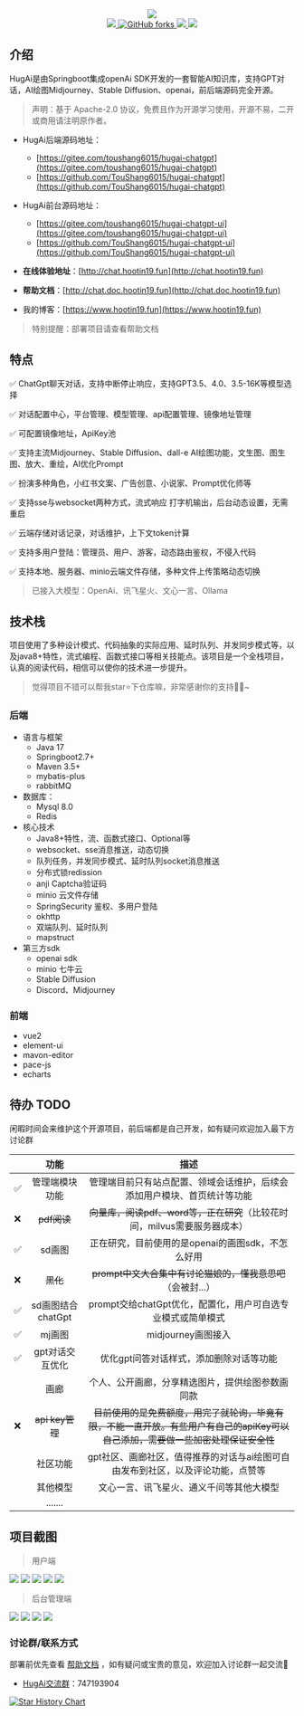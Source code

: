 <div align="center">
    <a href="http://chat.hootin19.fun/"><img src="http://chat.static.hootin19.fun/hugai-doc/HugAiLogo1-icon.png"/></a>
</div>

<div align="center">
    <a href="https://github.com/TouShang6015/Hugai-chatgpt/stargazers">
        <img src="https://img.shields.io/github/stars/TouShang6015/Hugai-chatgpt.svg" />
    </a>
    <a href="http://chat.hootin19.fun" target="_blank">
        <img alt="GitHub forks" src="https://img.shields.io/github/forks/TouShang6015/Hugai-chatgpt?color=eb6ea5">
    </a>
    <a href="http://chat.hootin19.fun" target="_blank">
        <img src="https://img.shields.io/badge/HugAi-ChatGpt-blue.svg">
    </a>
    <a href="http://chat.hootin19.fun" target="_blank">
        <img src="https://img.shields.io/github/license/TouShang6015/Hugai-chatgpt" />
    </a>
</div>


## 介绍

HugAi是由Springboot集成openAi SDK开发的一套智能AI知识库，支持GPT对话，AI绘图Midjourney、Stable Diffusion、openai，前后端源码完全开源。

> 声明：基于 Apache-2.0 协议，免费且作为开源学习使用，开源不易，二开或商用请注明原作者。

- HugAi后端源码地址：
  - [https://gitee.com/toushang6015/hugai-chatgpt](https://gitee.com/toushang6015/hugai-chatgpt)
  - [https://github.com/TouShang6015/hugai-chatgpt](https://github.com/TouShang6015/hugai-chatgpt)

- HugAi前台源码地址：
  - [https://gitee.com/toushang6015/hugai-chatgpt-ui](https://gitee.com/toushang6015/hugai-chatgpt-ui)
  - [https://github.com/TouShang6015/hugai-chatgpt-ui](https://github.com/TouShang6015/hugai-chatgpt-ui)

- **在线体验地址**：[http://chat.hootin19.fun](http://chat.hootin19.fun)
- **帮助文档**：[http://chat.doc.hootin19.fun](http://chat.doc.hootin19.fun)
- 我的博客：[https://www.hootin19.fun](https://www.hootin19.fun)

> 特别提醒：部署项目请查看帮助文档

## 特点

✅	ChatGpt聊天对话，支持中断停止响应，支持GPT3.5、4.0、3.5-16K等模型选择

✅	对话配置中心，平台管理、模型管理、api配置管理、镜像地址管理

✅	可配置镜像地址，ApiKey池

✅	支持主流Midjourney、Stable Diffusion、dall-e AI绘图功能，文生图、图生图、放大、重绘，AI优化Prompt

✅	扮演多种角色，小红书文案、广告创意、小说家、Prompt优化师等

✅	支持sse与websocket两种方式，流式响应 打字机输出，后台动态设置，无需重启

✅	云端存储对话记录，对话维护，上下文token计算

✅	支持多用户登陆：管理员、用户、游客，动态路由鉴权，不侵入代码

✅	支持本地、服务器、minio云端文件存储，多种文件上传策略动态切换

> 已接入大模型：OpenAi、讯飞星火、文心一言、Ollama

## 技术栈

项目使用了多种设计模式、代码抽象的实际应用、延时队列、并发同步模式等，以及java8+特性，流式编程、函数式接口等相关技能点。该项目是一个全栈项目，认真的阅读代码，相信可以使你的技术进一步提升。

> 觉得项目不错可以帮我star⭐下仓库嘛，非常感谢你的支持🧎‍♂️~

### 后端

- 语言与框架
  - Java 17
  - Springboot2.7+
  - Maven 3.5+
  - mybatis-plus
  - rabbitMQ
- 数据库：
  - Mysql 8.0
  - Redis
- 核心技术
  - Java8+特性，流、函数式接口、Optional等
  - websocket、sse消息推送，动态切换
  - 队列任务，并发同步模式、延时队列socket消息推送
  - 分布式锁redission
  - anji Captcha验证码
  - minio 云文件存储
  - SpringSecurity 鉴权、多用户登陆
  - okhttp
  - 双端队列、延时队列
  - mapstruct
- 第三方sdk
  - openai sdk
  - minio 七牛云
  - Stable Diffusion
  - Discord、Midjourney

### 前端

- vue2
- element-ui
- mavon-editor
- pace-js
- echarts

## 待办 TODO

闲暇时间会来维护这个开源项目，前后端都是自己开发，如有疑问欢迎加入最下方讨论群

|      |       功能        |                             描述                             |
| ---- | :---------------: | :----------------------------------------------------------: |
| ✅    |  管理端模块功能   | 管理端目前只有站点配置、领域会话维护，后续会添加用户模块、首页统计等功能 |
| ❌    |    ~~pdf阅读~~    | ~~向量库，阅读pdf、word等，正在研究~~（比较花时间，milvus需要服务器成本） |
| ✅    |      sd画图       |      正在研究，目前使用的是openai的画图sdk，不怎么好用       |
| ❌    |     ~~黑化~~      | ~~prompt中文大合集中有讨论猫娘的，懂我意思吧~~（会被封...）  |
| ✅    | sd画图结合chatGpt | prompt交给chatGpt优化，配置化，用户可自选专业模式或简单模式  |
| ✅    |      mj画图       |                      midjourney画图接入                      |
| ✅    |  gpt对话交互优化  |           优化gpt问答对话样式，添加删除对话等功能            |
|      |       画廊        |       个人、公开画廊，分享精选图片，提供绘图参数画同款       |
| ❌    |  ~~api key管理~~  | ~~目前使用的是免费额度，用完了就轮询，毕竟有限，不能一直开放。有些用户有自己的apiKey可以自己添加，需要做一些加密处理保证安全性~~ |
|      |     社区功能      | gpt社区、画廊社区，值得推荐的对话与ai绘图可自由发布到社区，以及评论功能，点赞等 |
|      |     其他模型      |           文心一言、讯飞星火、通义千问等其他大模型           |
|      |      .......      |                                                              |



## 项目截图

> 用户端

![](http://chat.static.hootin19.fun/hugai-doc/eg/20231205100114.png)
![](http://chat.static.hootin19.fun/hugai-doc/eg/20231205100213.png)
![](http://chat.static.hootin19.fun/hugai-doc/eg/20231205100250.png)
![](http://chat.static.hootin19.fun/hugai-doc/eg/20231205100752.png)
![](http://chat.static.hootin19.fun/hugai-doc/eg/20231205100810.png)

> 后台管理端

![](http://chat.static.hootin19.fun/hugai-doc/eg/20231205095735.png)
![](http://chat.static.hootin19.fun/hugai-doc/eg/20231205095758.png)
![](http://chat.static.hootin19.fun/hugai-doc/eg/20231205095828.png)
![](http://chat.static.hootin19.fun/hugai-doc/eg/20231205095843.png)

### 讨论群/联系方式

部署前优先查看 [帮助文档](http://chat.doc.hootin19.fun/) ，如有疑问或宝贵的意见，欢迎加入讨论群一起交流🤤

- [HugAi交流群](http://qm.qq.com/cgi-bin/qm/qr?_wv=1027&k=aMuWiFSF07SRRGAjWoncq37lPo_LhWKL&authKey=A0PnuyDPFwVlgADcH5BDyKbWGhRJ7JnjjcSnSI7bg2RDjxXXkrowqeQEk2Z9x%2B3%2F&noverify=0&group_code=747193904)：747193904


[![Star History Chart](https://api.star-history.com/svg?repos=TouShang6015/Hugai-chatgpt&type=Date)](https://star-history.com/?utm_source=bestxtools.com#TouShang6015/Hugai-chatgpt&Date)